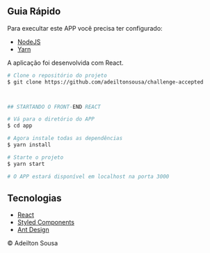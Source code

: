 ## Guia Rápido

Para execultar este APP você precisa ter configurado:

- [NodeJS](http://nodejs.org/)
- [Yarn](https://yarnpkg.com/lang/en/docs/cli/install/)

A aplicação foi desenvolvida com React.

```bash
# Clone o repositório do projeto
$ git clone https://github.com/adeiltonsousa/challenge-accepted



## STARTANDO O FRONT-END REACT

# Vá para o diretório do APP
$ cd app

# Agora instale todas as dependências
$ yarn install

# Starte o projeto
$ yarn start

# O APP estará disponível em localhost na porta 3000

```

## Tecnologias

- [React](https://reactjs.org/)
- [Styled Components](https://styled-components.com/)
- [Ant Design](https://ant.design/)

© Adeilton Sousa
